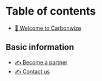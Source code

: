 # Table of contents

* [👋 Welcome to Carbonwize](README.md)

## Basic information

* [✍️ Become a partner](basic-information/become-a-partner.md)
* [✍️ Contact us](basic-information/contact-us.md)
